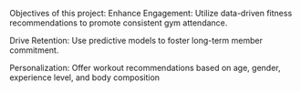 Objectives of this project: 
Enhance Engagement: Utilize data-driven fitness recommendations to promote consistent gym attendance.

Drive Retention: Use predictive models to foster long-term member commitment.

Personalization: Offer workout recommendations based on age, gender, experience level, and body composition
